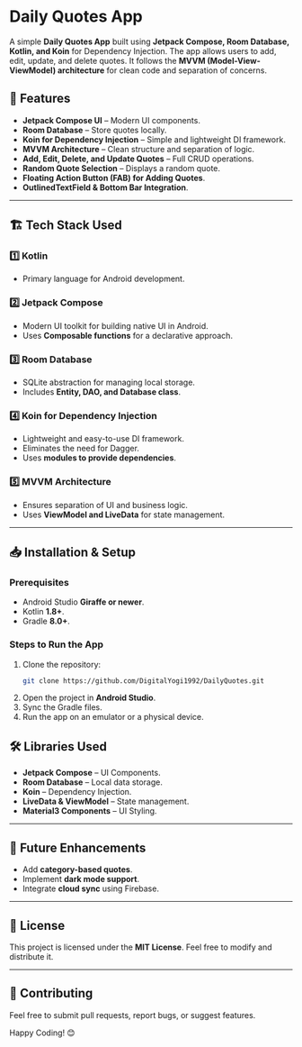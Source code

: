# Daily Quotes App

A simple **Daily Quotes App** built using **Jetpack Compose, Room Database, Kotlin, and Koin** for Dependency Injection. The app allows users to add, edit, update, and delete quotes. It follows the **MVVM (Model-View-ViewModel) architecture** for clean code and separation of concerns.

## 📱 Features

- **Jetpack Compose UI** – Modern UI components.
- **Room Database** – Store quotes locally.
- **Koin for Dependency Injection** – Simple and lightweight DI framework.
- **MVVM Architecture** – Clean structure and separation of logic.
- **Add, Edit, Delete, and Update Quotes** – Full CRUD operations.
- **Random Quote Selection** – Displays a random quote.
- **Floating Action Button (FAB) for Adding Quotes**.
- **OutlinedTextField & Bottom Bar Integration**.

---

## 🏗 Tech Stack Used

### 1️⃣ **Kotlin**

- Primary language for Android development.

### 2️⃣ **Jetpack Compose**

- Modern UI toolkit for building native UI in Android.
- Uses **Composable functions** for a declarative approach.

### 3️⃣ **Room Database**

- SQLite abstraction for managing local storage.
- Includes **Entity, DAO, and Database class**.

### 4️⃣ **Koin for Dependency Injection**

- Lightweight and easy-to-use DI framework.
- Eliminates the need for Dagger.
- Uses **modules to provide dependencies**.

### 5️⃣ **MVVM Architecture**

- Ensures separation of UI and business logic.
- Uses **ViewModel and LiveData** for state management.

---

## 📥 Installation & Setup

### Prerequisites

- Android Studio **Giraffe or newer**.
- Kotlin **1.8+**.
- Gradle **8.0+**.

### Steps to Run the App

1. Clone the repository:
   ```sh
   git clone https://github.com/DigitalYogi1992/DailyQuotes.git
   ```
2. Open the project in **Android Studio**.
3. Sync the Gradle files.
4. Run the app on an emulator or a physical device.

## 🛠 Libraries Used

- **Jetpack Compose** – UI Components.
- **Room Database** – Local data storage.
- **Koin** – Dependency Injection.
- **LiveData & ViewModel** – State management.
- **Material3 Components** – UI Styling.

---

## 🚀 Future Enhancements

- Add **category-based quotes**.
- Implement **dark mode support**.
- Integrate **cloud sync** using Firebase.

---

## 📜 License

This project is licensed under the **MIT License**. Feel free to modify and distribute it.

---

## 🙌 Contributing

Feel free to submit pull requests, report bugs, or suggest features.

Happy Coding! 😊

